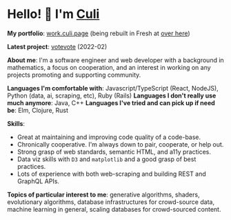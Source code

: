 # Hello! 👋 I'm [Culi](https://culi.page/)

**My portfolio**: [work.culi.page](https://work.culi.page/) (being rebuilt in Fresh at [over here](https://work-culi-page-2fresh.deno.dev/))

**Latest project**: [votevote](https://votevote.page/) (2022-02)

**About me**: I'm a software engineer and web developer with a background in mathematics, a focus on cooperation, and an interest in working on any projects promoting and supporting community. 

**Languages I'm comfortable with**: Javascript/TypeScript (React, NodeJS), Python (data, ai, scraping, etc), Ruby (Rails)
**Languages I don't really use much anymore**: Java, C++
**Languages I've tried and can pick up if need be**: Elm, Clojure, Rust

**Skills**: 
- Great at maintaining and improving code quality of a code-base. 
- Chronically cooperative. I'm always down to pair, cooperate, or help out. 
- Strong grasp of web standards, semantic HTML, and a11y practices. 
- Data viz skills with `D3` and `matplotlib` and a good grasp of best practices. 
- Lots of experience with both web-scraping and building REST and GraphQL APIs. 

**Topics of particular interest to me**: generative algorithms, shaders, evolutionary algorithms, database infrastructures for crowd-source data, machine learning in general, scaling databases for crowd-sourced content. 
